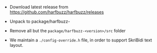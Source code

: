 
* Download latest release from https://github.com/harfbuzz/harfbuzz/releases

* Unpack to package/harfbuzz-<version>

* Remove all but the `package/harfbuzz-<version>/src` folder

* We maintain a `./config-override.h` file, in order to support SkriBidi text layout.
